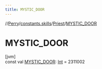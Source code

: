 ```yaml
---
title: MYSTIC_DOOR
---
```

//[Perry](../../../index.html)/[constants.skills](../index.html)/[Priest](index.html)/[MYSTIC_DOOR](-m-y-s-t-i-c_-d-o-o-r.html)



# MYSTIC_DOOR



[jvm]\
const val [MYSTIC_DOOR](-m-y-s-t-i-c_-d-o-o-r.html): [Int](https://kotlinlang.org/api/latest/jvm/stdlib/kotlin/-int/index.html) = 2311002




